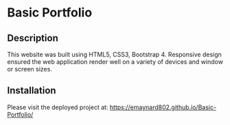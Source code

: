 # Basic Portfolio

## Description

This website was built using HTML5, CSS3, Bootstrap 4. Responsive design ensured the web application render well on a variety of devices and window or screen sizes. 

## Installation

Please visit the deployed project at: https://emaynard802.github.io/Basic-Portfolio/

